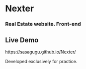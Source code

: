 # Nexter
### Real Estate website. Front-end

## Live Demo
https://sasagugu.github.io/Nexter/

Developed exclusively for practice.
